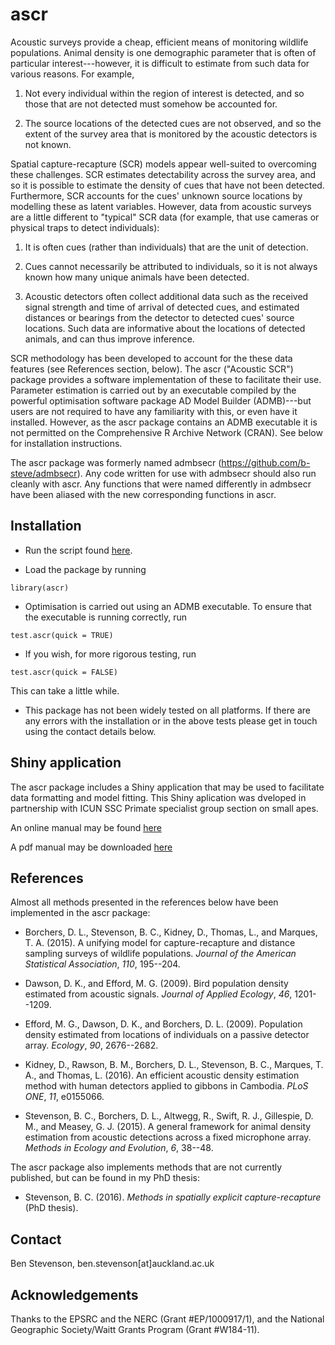 # ascr

Acoustic surveys provide a cheap, efficient means of monitoring wildlife populations. Animal density is one demographic parameter that is often of particular interest---however, it is difficult to estimate from such data for various reasons. For example,

1. Not every individual within the region of interest is detected, and so those that are not detected must somehow be accounted for.

2. The source locations of the detected cues are not observed, and so the extent of the survey area that is monitored by the acoustic detectors is not known.

Spatial capture-recapture (SCR) models appear well-suited to overcoming these challenges. SCR estimates detectability across the survey area, and so it is possible to estimate the density of cues that have not been detected. Furthermore, SCR accounts for the cues' unknown source locations by modelling these as latent variables. However, data from acoustic surveys are a little different to "typical" SCR data (for example, that use cameras or physical traps to detect individuals):

1. It is often cues (rather than individuals) that are the unit of detection.

2. Cues cannot necessarily be attributed to individuals, so it is not always known how many unique animals have been detected.

3. Acoustic detectors often collect additional data such as the received signal strength and time of arrival of detected cues, and estimated distances or bearings from the detector to detected cues' source locations. Such data are informative about the locations of detected animals, and can thus improve inference.

SCR methodology has been developed to account for the these data features (see References section, below). The ascr ("Acoustic SCR") package provides a software implementation of these to facilitate their use. Parameter estimation is carried out by an executable compiled by the powerful optimisation software package AD Model Builder (ADMB)---but users are not required to have any familiarity with this, or even have it installed. However, as the ascr package contains an ADMB executable it is not permitted on the Comprehensive R Archive Network (CRAN). See below for installation instructions.

The ascr package was formerly named admbsecr (https://github.com/b-steve/admbsecr). Any code written for use with admbsecr should also run cleanly with ascr. Any functions that were named differently in admbsecr have been aliased with the new corresponding functions in ascr.

## Installation

* Run the script found [here](https://raw.githubusercontent.com/b-steve/ascr/master/inst/scripts/install.r).

* Load the package by running
```
library(ascr)
```

* Optimisation is carried out using an ADMB executable. To ensure that the executable is running correctly, run
```
test.ascr(quick = TRUE)
```

* If you wish, for more rigorous testing, run
```
test.ascr(quick = FALSE)
```
This can take a little while.

* This package has not been widely tested on all platforms. If there are any errors with the installation or in the above tests please get in touch using the contact details below.

## Shiny application

The ascr package includes a Shiny application that may be used to facilitate data formatting and model fitting. This Shiny aplication was dveloped in partnership with ICUN SSC Primate specialist group section on small apes.

An online manual may be found [here](https://cmjt.github.io/ascr/)

A pdf manual may be downloaded [here](https://cmjt.github.io/ascr/)


## References

Almost all methods presented in the references below have been implemented in the ascr package:

* Borchers, D. L., Stevenson, B. C., Kidney, D., Thomas, L., and Marques, T. A. (2015). A unifying model for capture-recapture and distance sampling surveys of wildlife populations. *Journal of the American Statistical Association*, *110*, 195--204.

* Dawson, D. K., and Efford, M. G. (2009). Bird population density estimated from acoustic signals. *Journal of Applied Ecology*, *46*, 1201--1209.

* Efford, M. G., Dawson, D. K., and Borchers, D. L. (2009). Population density estimated from locations of individuals on a passive detector array. *Ecology*, *90*, 2676--2682.

* Kidney, D., Rawson, B. M., Borchers, D. L., Stevenson, B. C., Marques, T. A., and Thomas, L. (2016). An efficient acoustic density estimation method with human detectors applied to gibbons in Cambodia. *PLoS ONE*, *11*, e0155066.

* Stevenson, B. C., Borchers, D. L., Altwegg, R., Swift, R. J., Gillespie, D. M., and Measey, G. J. (2015). A general framework for animal density estimation from acoustic detections across a fixed microphone array. *Methods in Ecology and Evolution*, *6*, 38--48.

The ascr package also implements methods that are not currently published, but can be found in my PhD thesis:

* Stevenson, B. C. (2016). *Methods in spatially explicit capture-recapture* (PhD thesis).

## Contact

Ben Stevenson, ben.stevenson[at]auckland.ac.uk

## Acknowledgements

Thanks to the EPSRC and the NERC (Grant #EP/1000917/1), and the National Geographic Society/Waitt Grants Program (Grant #W184-11).

